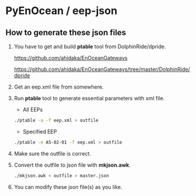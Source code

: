 #  PyEnOcean / eep-json

## How to generate these json files

1. You have to get and build **ptable** tool from DolphinRide/dpride.

    https://github.com/ahidaka/EnOceanGateways

    https://github.com/ahidaka/EnOceanGateways/tree/master/DolphinRide/dpride


2. Get an eep.xml file from somewhere.

3. Run **ptable** tool to generate essential parameters with xml file. 

    - All EEPs

    ```sh
    ./ptable -a -f eep.xml > outfile
    ```

    - Specified EEP

    ```sh
    ./ptable -e A5-02-01 -f eep.xml > outfile
    ```

4. Make sure the outfile is correct.

5. Convert the outfile to json file with **mkjson.awk**.

    ```sh
    ./mkjson.awk < outfile > master.json
    ```

6. You can modify these json file(s) as you like. 
